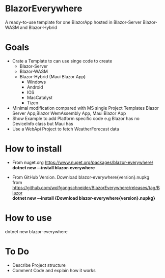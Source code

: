 # BlazorEverywhere
 A ready-to-use template for one BlazorApp hosted in Blazor-Server Blazor-WASM and Blazor-Hybrid
# Goals
* Crate a Template to can use singe code to create 
   * Blazor-Server
   * Blazor-WASM
   * Blazor-Hybrid (Maui Blazor App)
      * Windows
      * Android
      * IOS
      * MacCatalyst
      * Tizen
* Minimal modification compared with MS single Project Templates Blazor Server App,Blazor WemAssembly App, Maui Blazor App
* Show Example to add Platform specific code e.g Blazor has no  DeviceInfo class but Maui has
* Use a WebApi Project to fetch WeatherForecast data

# How to install
* From nuget.org https://www.nuget.org/packages/blazor-everywhere/  
  **dotnet new --install blazor-everywhere**

* From GitHub Version. Download blazor-everywhere{version}.nupkg from https://github.com/wolfgangschneider/BlazorEverywhere/releases/tag/Blazor  
  **dotnet new --install {Download blazor-everywhere{version}.nupkg}**

# How to use
  
  dotnet new blazor-everywhere

# To Do
* Describe Project structure
* Comment Code and explain how it works
